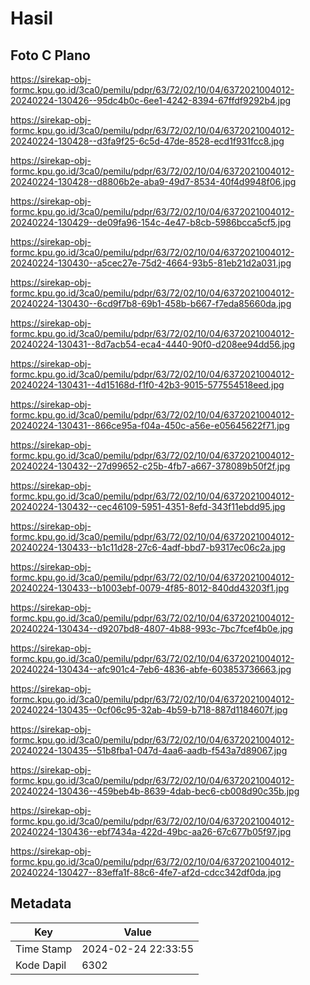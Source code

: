 # Hasil

## Foto C Plano

https://sirekap-obj-formc.kpu.go.id/3ca0/pemilu/pdpr/63/72/02/10/04/6372021004012-20240224-130426--95dc4b0c-6ee1-4242-8394-67ffdf9292b4.jpg

https://sirekap-obj-formc.kpu.go.id/3ca0/pemilu/pdpr/63/72/02/10/04/6372021004012-20240224-130428--d3fa9f25-6c5d-47de-8528-ecd1f931fcc8.jpg

https://sirekap-obj-formc.kpu.go.id/3ca0/pemilu/pdpr/63/72/02/10/04/6372021004012-20240224-130428--d8806b2e-aba9-49d7-8534-40f4d9948f06.jpg

https://sirekap-obj-formc.kpu.go.id/3ca0/pemilu/pdpr/63/72/02/10/04/6372021004012-20240224-130429--de09fa96-154c-4e47-b8cb-5986bcca5cf5.jpg

https://sirekap-obj-formc.kpu.go.id/3ca0/pemilu/pdpr/63/72/02/10/04/6372021004012-20240224-130430--a5cec27e-75d2-4664-93b5-81eb21d2a031.jpg

https://sirekap-obj-formc.kpu.go.id/3ca0/pemilu/pdpr/63/72/02/10/04/6372021004012-20240224-130430--6cd9f7b8-69b1-458b-b667-f7eda85660da.jpg

https://sirekap-obj-formc.kpu.go.id/3ca0/pemilu/pdpr/63/72/02/10/04/6372021004012-20240224-130431--8d7acb54-eca4-4440-90f0-d208ee94dd56.jpg

https://sirekap-obj-formc.kpu.go.id/3ca0/pemilu/pdpr/63/72/02/10/04/6372021004012-20240224-130431--4d15168d-f1f0-42b3-9015-577554518eed.jpg

https://sirekap-obj-formc.kpu.go.id/3ca0/pemilu/pdpr/63/72/02/10/04/6372021004012-20240224-130431--866ce95a-f04a-450c-a56e-e05645622f71.jpg

https://sirekap-obj-formc.kpu.go.id/3ca0/pemilu/pdpr/63/72/02/10/04/6372021004012-20240224-130432--27d99652-c25b-4fb7-a667-378089b50f2f.jpg

https://sirekap-obj-formc.kpu.go.id/3ca0/pemilu/pdpr/63/72/02/10/04/6372021004012-20240224-130432--cec46109-5951-4351-8efd-343f11ebdd95.jpg

https://sirekap-obj-formc.kpu.go.id/3ca0/pemilu/pdpr/63/72/02/10/04/6372021004012-20240224-130433--b1c11d28-27c6-4adf-bbd7-b9317ec06c2a.jpg

https://sirekap-obj-formc.kpu.go.id/3ca0/pemilu/pdpr/63/72/02/10/04/6372021004012-20240224-130433--b1003ebf-0079-4f85-8012-840dd43203f1.jpg

https://sirekap-obj-formc.kpu.go.id/3ca0/pemilu/pdpr/63/72/02/10/04/6372021004012-20240224-130434--d9207bd8-4807-4b88-993c-7bc7fcef4b0e.jpg

https://sirekap-obj-formc.kpu.go.id/3ca0/pemilu/pdpr/63/72/02/10/04/6372021004012-20240224-130434--afc901c4-7eb6-4836-abfe-603853736663.jpg

https://sirekap-obj-formc.kpu.go.id/3ca0/pemilu/pdpr/63/72/02/10/04/6372021004012-20240224-130435--0cf06c95-32ab-4b59-b718-887d1184607f.jpg

https://sirekap-obj-formc.kpu.go.id/3ca0/pemilu/pdpr/63/72/02/10/04/6372021004012-20240224-130435--51b8fba1-047d-4aa6-aadb-f543a7d89067.jpg

https://sirekap-obj-formc.kpu.go.id/3ca0/pemilu/pdpr/63/72/02/10/04/6372021004012-20240224-130436--459beb4b-8639-4dab-bec6-cb008d90c35b.jpg

https://sirekap-obj-formc.kpu.go.id/3ca0/pemilu/pdpr/63/72/02/10/04/6372021004012-20240224-130436--ebf7434a-422d-49bc-aa26-67c677b05f97.jpg

https://sirekap-obj-formc.kpu.go.id/3ca0/pemilu/pdpr/63/72/02/10/04/6372021004012-20240224-130427--83effa1f-88c6-4fe7-af2d-cdcc342df0da.jpg


## Metadata

| Key        | Value               |
| ---------- | ------------------- |
| Time Stamp | 2024-02-24 22:33:55 |
| Kode Dapil | 6302                |




